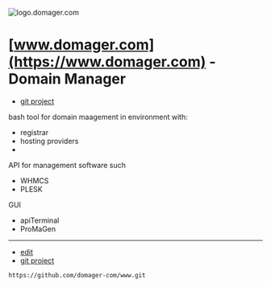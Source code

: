 ![logo.domager.com](https://domager-com.github.io/logo/1/cover.png)

# [www.domager.com](https://www.domager.com) - Domain Manager

+ [git project](https://domager-com.github.io/www/)

bash tool for domain maagement in environment with:

+ registrar
+ hosting providers
+ 


API for management software such
+ WHMCS
+ PLESK

GUI
+ apiTerminal
+ ProMaGen


---
+ [edit](https://github.com/domager-com/www/edit/main/README.md)
+ [git project](https://github.com/domager-com/)

```
https://github.com/domager-com/www.git
```
